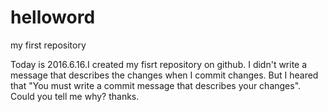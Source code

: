 # helloword
my first repository

Today is 2016.6.16.I created my fisrt repository on github.
I didn't write a message that describes the changes when I commit changes.
But I heared that "You must write a commit message that describes your changes".
Could you tell me why?
thanks.
